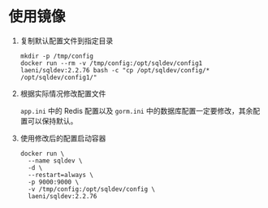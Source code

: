 # 使用镜像

1. 复制默认配置文件到指定目录

   ```shell
   mkdir -p /tmp/config
   docker run --rm -v /tmp/config:/opt/sqldev/config1 laeni/sqldev:2.2.76 bash -c "cp /opt/sqldev/config/* /opt/sqldev/config1/"
   ```

2. 根据实际情况修改配置文件

   `app.ini` 中的 Redis 配置以及 `gorm.ini` 中的数据库配置一定要修改，其余配置可以保持默认。

3. 使用修改后的配置启动容器

   ```shell
   docker run \
     --name sqldev \
     -d \
     --restart=always \
     -p 9000:9000 \
     -v /tmp/config:/opt/sqldev/config \
     laeni/sqldev:2.2.76
   ```
